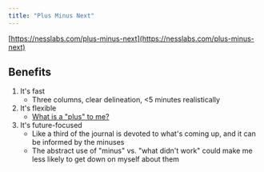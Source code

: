 ```yaml
---
title: "Plus Minus Next"
---
```


[https://nesslabs.com/plus-minus-next](https://nesslabs.com/plus-minus-next)

## Benefits

1. It's fast
	- Three columns, clear delineation, <5 minutes realistically
2. It's flexible
	- [What is a "plus" to me?](Values)
3. It's future-focused
	- Like a third of the journal is devoted to what's coming up, and it can be informed by the minuses
	- The abstract use of "minus" vs. "what didn't work" could make me less likely to get down on myself about them

